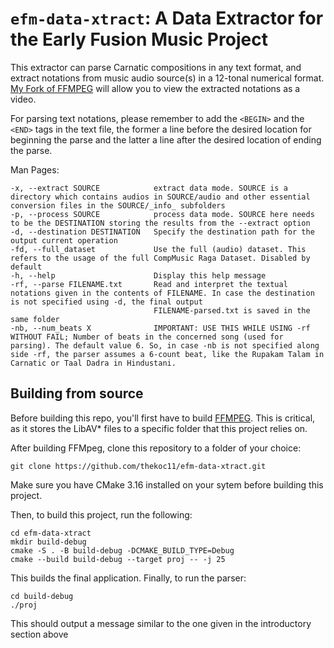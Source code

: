 # `efm-data-xtract`: A Data Extractor for the Early Fusion Music Project

This extractor can parse Carnatic compositions in any text format, and extract notations from music audio source(s) in a 12-tonal numerical format. [My Fork of FFMPEG](https://github.com/thekoc11/FFmpeg) will allow you to view the extracted notations as a video.  

For parsing text notations, please remember to add the `<BEGIN>` and the `<END>` tags in the text file, the former a line before the desired location for beginning the parse and the latter a line after the desired location of ending the parse. 

Man Pages:
```
-x, --extract SOURCE            extract data mode. SOURCE is a directory which contains audios in SOURCE/audio and other essential conversion files in the SOURCE/_info_ subfolders
-p, --process SOURCE            process data mode. SOURCE here needs to be the DESTINATION storing the results from the --extract option
-d, --destination DESTINATION   Specify the destination path for the output current operation
-fd, --full_dataset             Use the full (audio) dataset. This refers to the usage of the full CompMusic Raga Dataset. Disabled by default
-h, --help                      Display this help message
-rf, --parse FILENAME.txt       Read and interpret the textual notations given in the contents of FILENAME. In case the destination is not specified using -d, the final output 
                                FILENAME-parsed.txt is saved in the same folder
-nb, --num_beats X              IMPORTANT: USE THIS WHILE USING -rf WITHOUT FAIL; Number of beats in the concerned song (used for parsing). The default value 6. So, in case -nb is not specified along side -rf, the parser assumes a 6-count beat, like the Rupakam Talam in Carnatic or Taal Dadra in Hindustani.
```

## Building from source

Before building this repo, you'll first have to build [FFMPEG](https://github.com/thekoc11/FFmpeg). This is critical, as it stores the LibAV* files to a specific folder that this project relies on. 

After building FFMpeg, clone this repository to a folder of your choice:
```git
git clone https://github.com/thekoc11/efm-data-xtract.git 
```
Make sure you have CMake 3.16 installed on your sytem before building this project.

Then, to build this project, run the following:
```
cd efm-data-xtract
mkdir build-debug
cmake -S . -B build-debug -DCMAKE_BUILD_TYPE=Debug
cmake --build build-debug --target proj -- -j 25
```
This builds the final application. 
Finally, to run the parser:
```
cd build-debug
./proj
```
This should output a message similar to the one given in the introductory section above

